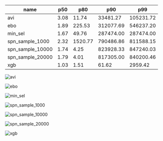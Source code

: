 | name | p50 | p80 | p90 | p99 |
| --- | --- | --- | --- | --- |
| avi | 3.08 | 11.74 | 33481.27 | 105231.72 |
| ebo | 1.89 | 225.53 | 312077.69 | 546237.20 |
| min_sel | 1.67 | 49.76 | 287474.00 | 287474.00 |
| spn_sample_1000 | 2.32 | 1520.77 | 790486.86 | 811588.15 |
| spn_sample_10000 | 1.74 | 4.25 | 823928.33 | 847240.03 |
| spn_sample_20000 | 1.79 | 4.01 | 817305.00 | 840200.46 |
| xgb | 1.03 | 1.51 | 61.62 | 2959.42 |

![avi](avi.png)

![ebo](ebo.png)

![min_sel](min_sel.png)

![spn_sample_1000](spn_sample_1000.png)

![spn_sample_10000](spn_sample_10000.png)

![spn_sample_20000](spn_sample_20000.png)

![xgb](xgb.png)

